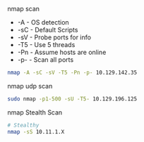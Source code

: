 nmap scan
- -A - OS detection
- -sC - Default Scripts
- -sV - Probe ports for info
- -T5 - Use 5 threads
- -Pn - Assume hosts are online
- -p- - Scan all ports

```bash
nmap -A -sC -sV -T5 -Pn -p- 10.129.142.35
```

nmap udp scan
```bash
sudo nmap -p1-500 -sU -T5- 10.129.196.125
```

nmap Stealth Scan
```bash
# Stealthy
nmap -sS 10.11.1.X
```